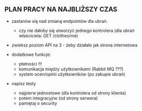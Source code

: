 ## PLAN PRACY NA NAJBLIŻSZY CZAS

 - zastanów się nad zmianą endpointów dla ubrań.
   - czy nie dałoby się utworzyć jednego kontrolera   (dla ubrań właściciela: GET /clothes/me)
 
 - zwieksz poziom API na 3 - żeby działało jak strona internetowa

 - dodatkowe funkcje:
   - płatności !!!
   - komunikacja między użytkownikami (Rabbit MQ ???)
   - system ocen/opinii użytkowników (po zakupie ubrań)
 
 - napisz testy
   - najpierw jednostowe (dla kontrolera od strony klienta)
   - potem integracyjne (od strony serwera)
   - pamiętaj o security